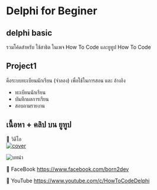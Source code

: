 # Delphi for Beginer
## delphi basic
รวมโค้ดสำหรับ ใช้สาธิต 
ในเพจ How To Code
และยูทูป How To Code

## Project1
คือระบบทะเบียนนักเรียน (จำลอง)
เพื่อใช้ในการสอน และ อ้างอิง
- ทะเบียนนักเรียน
- บันทึกผลการเรียน
- สอบถามรายงาน

## เนื้อหา + คลิป บน ยูทูป
🔷 วิดีโอ   
[![cover](http://img.youtube.com/vi/LgoqWshKR6U/0.jpg)](http://www.youtube.com/watch?v=LgoqWshKR6U&list=PLyo_YyuVQpeVwiveCCYL6ys6-82eAsEPu "Click to Play Video")

![บทนำ](https://img.youtube.com/vi/LgoqWshKR6U/0.jpg)


🔷 FaceBook
https://www.facebook.com/born2dev

🔷 YouTube
https://www.youtube.com/c/HowToCodeDelphi
